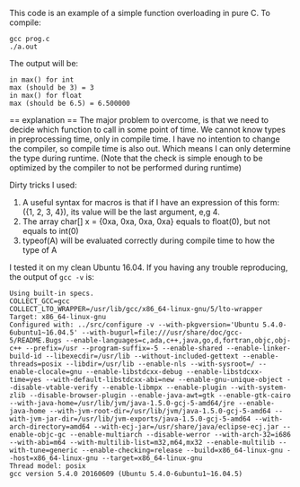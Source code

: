 This code is an example of a simple function overloading in pure C.
To compile:
```
gcc prog.c
./a.out
```

The output will be:
```
in max() for int
max (should be 3) = 3
in max() for float
max (should be 6.5) = 6.500000
```


== explanation ==
The major problem to overcome, is that we need to decide which function to call in some point of time.
We cannot know types in preprocessing time, only in compile time.
I have no intention to change the compiler, so compile time is also out.
Which means I can only determine the type during runtime. (Note that the check is simple enough to be optimized by the compiler to not be performed during runtime)

Dirty tricks I used:
1. A useful syntax for macros is that if I have an expression of this form: ({1, 2, 3, 4}), its value will be the last argument, e,g 4.
2. The array char[] x = {0xa, 0xa, 0xa, 0xa} equals to float(0), but not equals to int(0)
3. typeof(A) will be evaluated correctly during compile time to how the type of A

I tested it on my clean Ubuntu 16.04. If you having any trouble reproducing, the output of `gcc -v` is:
```
Using built-in specs.
COLLECT_GCC=gcc
COLLECT_LTO_WRAPPER=/usr/lib/gcc/x86_64-linux-gnu/5/lto-wrapper
Target: x86_64-linux-gnu
Configured with: ../src/configure -v --with-pkgversion='Ubuntu 5.4.0-6ubuntu1~16.04.5' --with-bugurl=file:///usr/share/doc/gcc-5/README.Bugs --enable-languages=c,ada,c++,java,go,d,fortran,objc,obj-c++ --prefix=/usr --program-suffix=-5 --enable-shared --enable-linker-build-id --libexecdir=/usr/lib --without-included-gettext --enable-threads=posix --libdir=/usr/lib --enable-nls --with-sysroot=/ --enable-clocale=gnu --enable-libstdcxx-debug --enable-libstdcxx-time=yes --with-default-libstdcxx-abi=new --enable-gnu-unique-object --disable-vtable-verify --enable-libmpx --enable-plugin --with-system-zlib --disable-browser-plugin --enable-java-awt=gtk --enable-gtk-cairo --with-java-home=/usr/lib/jvm/java-1.5.0-gcj-5-amd64/jre --enable-java-home --with-jvm-root-dir=/usr/lib/jvm/java-1.5.0-gcj-5-amd64 --with-jvm-jar-dir=/usr/lib/jvm-exports/java-1.5.0-gcj-5-amd64 --with-arch-directory=amd64 --with-ecj-jar=/usr/share/java/eclipse-ecj.jar --enable-objc-gc --enable-multiarch --disable-werror --with-arch-32=i686 --with-abi=m64 --with-multilib-list=m32,m64,mx32 --enable-multilib --with-tune=generic --enable-checking=release --build=x86_64-linux-gnu --host=x86_64-linux-gnu --target=x86_64-linux-gnu
Thread model: posix
gcc version 5.4.0 20160609 (Ubuntu 5.4.0-6ubuntu1~16.04.5) 
```
